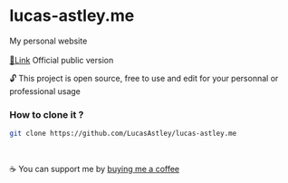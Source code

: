 # lucas-astley.me
My personal website
<br>
<br>
[📎Link](https://lucas-astley.me) Official public version
<br>

🔓 This project is open source, free to use and edit for your personnal or professional usage

### How to clone it ?
```sh
git clone https://github.com/LucasAstley/lucas-astley.me
```
<br>

☕ You can support me by [buying me a coffee](https://www.buymeacoffee.com/lucasastley)
